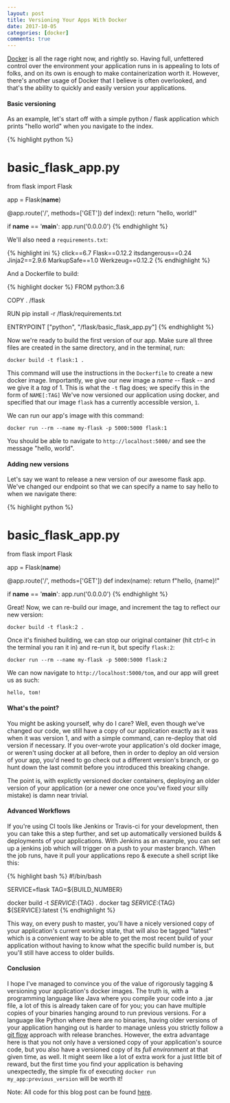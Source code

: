 ```yaml
---
layout: post
title: Versioning Your Apps With Docker
date: 2017-10-05
categories: [docker]
comments: true
---
```


[Docker](https://www.docker.com/) is all the rage right now, and rightly so. Having full, unfettered control over the environment your application runs in is appealing to lots of folks, and on its own is enough to make containerization worth it. However, there's another usage of Docker that I believe is often overlooked, and that's the ability to quickly and easily version your applications.

#### Basic versioning

As an example, let's start off with a simple python / flask application which prints "hello world" when you navigate to the index.

{% highlight python %}
# basic_flask_app.py 

from flask import Flask

app = Flask(__name__)

@app.route('/', methods=['GET'])
def index():
	return "hello, world!"
	
if __name__ == '__main__':
	app.run('0.0.0.0')
{% endhighlight %}

We'll also need a `requirements.txt`:

{% highlight ini %}
click==6.7
Flask==0.12.2
itsdangerous==0.24
Jinja2==2.9.6
MarkupSafe==1.0
Werkzeug==0.12.2
{% endhighlight %}

And a Dockerfile to build:

{% highlight docker %}
FROM python:3.6

COPY . /flask

RUN pip install -r /flask/requirements.txt

ENTRYPOINT  ["python", "/flask/basic_flask_app.py"]
{% endhighlight %}

Now we're ready to build the first version of our app. Make sure all three files are created in the same directory, and in the terminal, run:

```
docker build -t flask:1 .
```

This command will use the instructions in the `Dockerfile` to create a new docker image.  Importantly, we give our new image a *name* -- flask -- and we give it a *tag* of 1. This is what the `-t` flag does; we specify this in the form of `NAME[:TAG]` We've now versioned our application using docker, and specified that our image `flask` has a currently accessible version, `1`. 

We can run our app's image with this command:

```
docker run --rm --name my-flask -p 5000:5000 flask:1
```

You should be able to navigate to `http://localhost:5000/` and see the message "hello, world".

#### Adding new versions

Let's say we want to release a new version of our awesome flask app. We've changed our endpoint so that we can specify a name to say hello to when we navigate there:

{% highlight python %}
# basic_flask_app.py 

from flask import Flask

app = Flask(__name__)

@app.route('/<name>', methods=['GET'])
def index(name):
	return f"hello, {name}!"
	
if __name__ == '__main__':
	app.run('0.0.0.0')
{% endhighlight %}

Great! Now, we can re-build our image, and increment the tag to reflect our new version:

```
docker build -t flask:2 .
```

Once it's finished building, we can stop our original container (hit ctrl-c in the terminal you ran it in) and re-run it, but specify `flask:2`:

```
docker run --rm --name my-flask -p 5000:5000 flask:2
```

We can now navigate to `http://localhost:5000/tom`, and our app will greet us as such:

```
hello, tom!
```

#### What's the point?

You might be asking yourself, why do I care? Well, even though we've changed our code, we still have a copy of our application exactly as it was when it was version 1, and with a simple command, can re-deploy that old version if necessary. If you over-wrote your application's old docker image, or weren't using docker at all before, then in order to deploy an old version of your app, you'd need to go check out a different version's branch, or go hunt down the last commit before you introduced this breaking change. 

The point is, with explictly versioned docker containers, deploying an older version of your application (or a newer one once you've fixed your silly mistake) is damn near trivial. 


#### Advanced Workflows

If you're using CI tools like Jenkins or Travis-ci for your development, then you can take this a step further, and set up automatically versioned builds & deployments of your applications. With Jenkins as an example, you can set up a jenkins job which will trigger on a push to your master branch. When the job runs, have it pull your applications repo & execute a shell script like this:

{% highlight bash %}
#!/bin/bash

SERVICE=flask
TAG=${BUILD_NUMBER}

docker build -t ${SERVICE}:${TAG} .
docker tag ${SERVICE}:${TAG} ${SERVICE}:latest
{% endhighlight %}

This way, on every push to master, you'll have a nicely versioned copy of your application's current working state, that will also be tagged "latest" which is a convenient way to be able to get the most recent build of your application without having to know what the specific build number is, but you'll still have access to older builds.

#### Conclusion

I hope I've managed to convince you of the value of rigorously tagging & versioning your application's docker images. The truth is, with a programming language like Java where you compile your code into a .jar file, a lot of this is already taken care of for you; you can have multiple copies of your binaries hanging around to run previous versions. For a language like Python where there are no binaries, having older versions of your application hanging out is harder to manage unless you strictly follow a [git flow](https://datasift.github.io/gitflow/IntroducingGitFlow.html) approach with release branches. However, the extra advantage here is that you not only have a versioned copy of your application's source code, but you also have a versioned copy of its *full environment* at that given time, as well. It might seem like a lot of extra work for a just little bit of reward, but the first time you find your application is behaving unexpectedly, the simple fix of executing `docker run my_app:previous_version` will be worth it!

Note: All code for this blog post can be found [here](https://github.com/tomplex/blog-versioning-with-docker).
